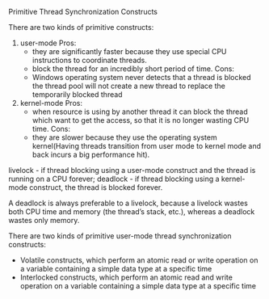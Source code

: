 Primitive Thread Synchronization Constructs

There are two kinds of primitive constructs:
1. user-mode 
   Pros:
   - they are significantly faster because they use special CPU instructions to coordinate threads.
   - block the thread for an incredibly short period of time.
   Cons:
   - Windows operating system never detects that a thread is blocked the thread pool will not create a new thread to replace the temporarily blocked thread
2. kernel-mode
   Pros:
   - when resource is using by another thread it can block the thread which want to get the access, so that it is no longer wasting CPU time.
   Cons:
   - they are slower because they use the operating system kernel(Having threads transition from user mode to kernel mode and back incurs a big performance hit).
   
livelock - if thread blocking using a user-mode construct and the thread is running on a CPU forever;
deadlock - if thread blocking using a kernel-mode construct, the thread is blocked forever.

A deadlock is always preferable to a livelock, because a livelock wastes both CPU time and memory (the thread’s stack, etc.), whereas a
deadlock wastes only memory.

There are two kinds of primitive user-mode thread synchronization constructs:
- Volatile constructs, which perform an atomic read or write operation on a variable containing a simple data type at a specific time
- Interlocked constructs, which perform an atomic read and write operation on a variable containing a simple data type at a specific time
